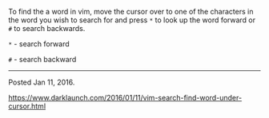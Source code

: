 To find the a word in vim, move the cursor over to one of the characters in the word you wish to search for and press `*` to look up the word forward or `#` to search backwards.

`*` - search forward

`#` - search backward

---

Posted Jan 11, 2016.

https://www.darklaunch.com/2016/01/11/vim-search-find-word-under-cursor.html